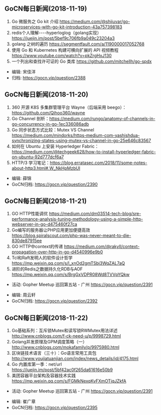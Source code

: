 ## GoCN每日新闻(2018-11-19)
 
1. Go 微服务之 Go kit 介绍 https://medium.com/@shijuvar/go-microservices-with-go-kit-introduction-43a757398183
2. redis个人理解----hyperloglog（golang实现）https://juejin.im/post/5bef9c706fb9a049c23204a3
3. golang 之树的遍历 https://segmentfault.com/a/1190000017052768
4. 使用 Go 和 Kubernetes 构建可横向扩展的 API 视频教程 https://www.youtube.com/watch?v=pkZrgHxJ130
5. 一个列出和查找许可证的 Go 类库 https://github.com/mitchellh/go-spdx

- 编辑: 宋佳洋
- 归档: https://gocn.vip/question/2388

## GoCN每日新闻(2018-11-20)

1. 360 开源 K8S 多集群管理平台 Wayne（后端采用 beego）：https://github.com/Qihoo360/wayne
2. Go Channel 剖析：https://medium.com/rungo/anatomy-of-channels-in-go-concurrency-in-go-1ec336086adb
3. Go 同步状态方式比较：Mutex VS Channel  https://medium.com/mindorks/https-medium-com-yashishdua-synchronizing-states-using-mutex-vs-channel-in-go-25e646c83567
4. 如何在 Ubuntu 上安装 Hyperledger Fabric：https://medium.com/@techgeek628/how-to-install-hyperledger-fabric-on-ubuntu-92d777dcf6a7
5. HTTP/3 学习笔记：https://blog.erratasec.com/2018/11/some-notes-about-http3.html#.W_NkHpMzbUI

- 编辑: 薛锦
- GoCN归档:  https://gocn.vip/question/2390

## GoCN每日新闻(2018-11-21)

1. GO HTTP性能调优 https://medium.com/dm03514-tech-blog/sre-performance-analysis-tuning-methodology-using-a-simple-http-webserver-in-go-d475460f27ca
2. Go编写的服务器让PHP应用更加便捷高效 https://blog.spiralscout.com/php-was-never-meant-to-die-830de87915ee
3. GO HTTP中context的传递 https://medium.com/@rakyll/context-propagation-over-http-in-go-d4540996e9b0
4. Tcl和Raft发明人的软件设计哲学 https://mp.weixin.qq.com/s/l_xnOd2gmTSbj3WqZAL7aQ
5. 进阶的Redis之数据持久化RDB与AOF https://mp.weixin.qq.com/s/BrgGxVDPR08Wd8TVVpYQkw

* 活动: Gopher Meetup 巡回第五站 - 广州 https://gocn.vip/question/2391

- 编辑: 周云轩
- GoCN归档:  https://gocn.vip/question/2392


## GoCN每日新闻(2018-11-22)

1. Go基础系列：互斥锁Mutex和读写锁RWMutex用法详述 http://www.cnblogs.com/f-ck-need-u/p/9998729.html
2. Golang并发原理及GPM调度策略（一） http://www.cnblogs.com/mokafamily/p/9975980.html
3. 区块链技术语言（三十）：Go语言常用工具包 http://www.youjiatuanjian.com/index/news_details/id/4175.html
4. Go 内置库第一季：net/url  https://juejin.im/post/5bf42ac0f265da61616e50b9
5. 美团容器平台架构及容器技术实践 https://mp.weixin.qq.com/s/FGMkNexqKvFXmOTjqJZkfA

* 活动: Gopher Meetup 巡回第五站 - 广州 https://gocn.vip/question/2391

- 编辑: 崔广章
- GoCN归档:  https://gocn.vip/question/2395
